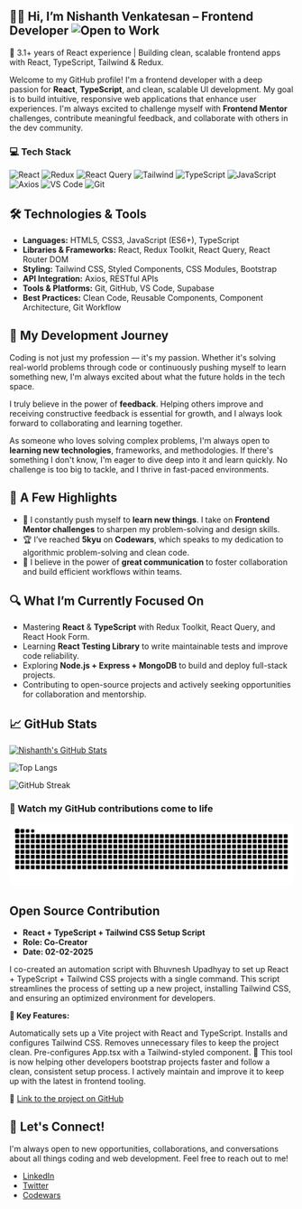 ## 👨‍💻 Hi, I’m Nishanth Venkatesan – Frontend Developer ![Open to Work](https://img.shields.io/badge/Open%20to-Frontend%20Developer%20roles-brightgreen?style=flat-square)



🚀 3.1+ years of React experience | Building clean, scalable frontend apps with React, TypeScript, Tailwind & Redux.

Welcome to my GitHub profile! I'm a frontend developer with a deep passion for **React**, **TypeScript**, and clean, scalable UI development. My goal is to build intuitive, responsive web applications that enhance user experiences. I'm always excited to challenge myself with **Frontend Mentor** challenges, contribute meaningful feedback, and collaborate with others in the dev community. 

### 💻 Tech Stack

![React](https://img.shields.io/badge/-React-61DAFB?logo=react&logoColor=white&style=for-the-badge)
![Redux](https://img.shields.io/badge/-Redux-764ABC?logo=redux&logoColor=white&style=for-the-badge)
![React Query](https://img.shields.io/badge/-React%20Query-FF4154?logo=reactquery&logoColor=white&style=for-the-badge)
![Tailwind](https://img.shields.io/badge/-Tailwind-38B2AC?logo=tailwindcss&logoColor=white&style=for-the-badge)
![TypeScript](https://img.shields.io/badge/-TypeScript-3178C6?logo=typescript&logoColor=white&style=for-the-badge)
![JavaScript](https://img.shields.io/badge/-JavaScript-F7DF1E?logo=javascript&logoColor=black&style=for-the-badge)
![Axios](https://img.shields.io/badge/-Axios-5A29E4?logo=axios&logoColor=white&style=for-the-badge)
![VS Code](https://img.shields.io/badge/-VS%20Code-007ACC?logo=visualstudiocode&logoColor=white&style=for-the-badge)
![Git](https://img.shields.io/badge/-Git-F05032?logo=git&logoColor=white&style=for-the-badge)



## 🛠️ Technologies & Tools

- **Languages:** HTML5, CSS3, JavaScript (ES6+), TypeScript  
- **Libraries & Frameworks:** React, Redux Toolkit, React Query, React Router DOM  
- **Styling:** Tailwind CSS, Styled Components, CSS Modules, Bootstrap  
- **API Integration:** Axios, RESTful APIs  
- **Tools & Platforms:** Git, GitHub, VS Code, Supabase  
- **Best Practices:** Clean Code, Reusable Components, Component Architecture, Git Workflow

## 🚀 My Development Journey

Coding is not just my profession — it's my passion. Whether it's solving real-world problems through code or continuously pushing myself to learn something new, I'm always excited about what the future holds in the tech space. 

I truly believe in the power of **feedback**. Helping others improve and receiving constructive feedback is essential for growth, and I always look forward to collaborating and learning together. 

As someone who loves solving complex problems, I'm always open to **learning new technologies**, frameworks, and methodologies. If there's something I don't know, I'm eager to dive deep into it and learn quickly. No challenge is too big to tackle, and I thrive in fast-paced environments.

## 🧠 A Few Highlights

- 🌱 I constantly push myself to **learn new things**. I take on **Frontend Mentor challenges** to sharpen my problem-solving and design skills.
- 🏆 I’ve reached **5kyu** on **Codewars**, which speaks to my dedication to algorithmic problem-solving and clean code.
- 💬 I believe in the power of **great communication** to foster collaboration and build efficient workflows within teams.
  
## 🔍 What I’m Currently Focused On

- Mastering **React** & **TypeScript** with Redux Toolkit, React Query, and React Hook Form.
- Learning **React Testing Library** to write maintainable tests and improve code reliability.
- Exploring **Node.js + Express + MongoDB** to build and deploy full-stack projects.
- Contributing to open-source projects and actively seeking opportunities for collaboration and mentorship.

## 📈 GitHub Stats

[![Nishanth's GitHub Stats](https://github-readme-stats.vercel.app/api?username=nishanth1596&show_icons=true&theme=radical)](https://github.com/nishanth1596/github-readme-stats)

![Top Langs](https://github-readme-stats.vercel.app/api/top-langs/?username=nishanth1596&layout=compact)

![GitHub Streak](https://streak-stats.demolab.com/?user=nishanth1596&theme=radical)
<!-- If it fails to load, you can refresh or try again later -->

### 🐍 Watch my GitHub contributions come to life
<picture>
  <source media="(prefers-color-scheme: dark)" srcset="https://raw.githubusercontent.com/nishanth1596/nishanth1596/output/github-contribution-grid-snake-dark.svg" />
  <source media="(prefers-color-scheme: light)" srcset="https://raw.githubusercontent.com/nishanth1596/nishanth1596/output/github-contribution-grid-snake.svg" />
  <img alt="GitHub Contribution Snake" src="https://raw.githubusercontent.com/nishanth1596/nishanth1596/output/github-contribution-grid-snake.svg" />
</picture>

## Open Source Contribution
- **React + TypeScript + Tailwind CSS Setup Script**
- **Role: Co-Creator**
- **Date: 02-02-2025**

I co-created an automation script with Bhuvnesh Upadhyay to set up React + TypeScript + Tailwind CSS projects with a single command. This script streamlines the process of setting up a new project, installing Tailwind CSS, and ensuring an optimized environment for developers.

**🚀 Key Features:**

Automatically sets up a Vite project with React and TypeScript.
Installs and configures Tailwind CSS.
Removes unnecessary files to keep the project clean.
Pre-configures App.tsx with a Tailwind-styled component.
🎉 This tool is now helping other developers bootstrap projects faster and follow a clean, consistent setup process. I actively maintain and improve it to keep up with the latest in frontend tooling.


🔗 [Link to the project on GitHub](https://github.com/bhuvi819381/Script)


## 🤝 Let's Connect!

I'm always open to new opportunities, collaborations, and conversations about all things coding and web development. Feel free to reach out to me!

- [LinkedIn](https://www.linkedin.com/in/nishanth-venkatesan-279b7a107/)
- [Twitter](https://x.com/nishanth1596)
- [Codewars](https://www.codewars.com/users/nishanth1596)
